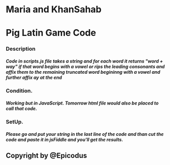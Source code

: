 # Maria and KhanSahab
# Pig Latin Game Code
### Description
##### Code in scripts.js file takes a string and for each word it returns "word + way" if that word begins with a vowel or rips the leading consonants and affix them to the remaining truncated word begininng with a vowel and further affix ay at the end
### Condition.
##### Working but in JavaScript. Tomorrow html file would also be placed to call that code.
### SetUp.
##### Please go and put your string in the last line of the code and than cut the code and paste it in jsFiddle and you'll get the results.
## Copyright by @Epicodus
